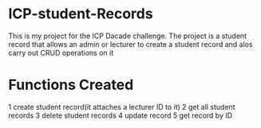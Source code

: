 # ICP-student-Records
This is my project for the ICP Dacade challenge.
The project is a student record that allows an admin or lecturer to create a student record and alos carry out CRUD operations on it
# Functions Created
1 create student record(it attaches a lecturer ID to it)
2 get all student records
3 delete student records
4 update record
5 get record by ID
